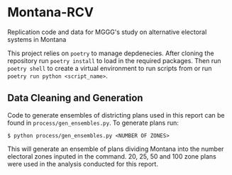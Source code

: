 # Montana-RCV
Replication code and data for MGGG's study on alternative electoral systems in Montana

This project relies on `poetry` to manage depdenecies. After cloning the repository run `poetry install` to load in the required packages. Then run `poetry shell` to create a virtual environment to run scripts from or run `poetry run python <script_name>`. 

## Data Cleaning and Generation
Code to generate ensembles of districting plans used in this report can be found in `process/gen_ensembles.py`. To generate plans run:

```console 
$ python process/gen_ensembles.py <NUMBER OF ZONES>
```

This will generate an ensemble of plans dividing Montana into the number electoral zones inputed in the command. 20, 25, 50 and 100 zone plans were used in the analysis conducted for this report. 
